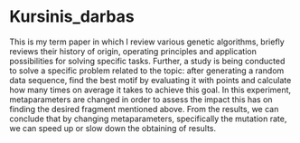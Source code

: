 # Kursinis_darbas
This is my term paper in which I review various genetic algorithms, briefly reviews their history of origin, operating principles and application possibilities for solving specific tasks. Further, a study is being conducted to solve a specific problem related to the topic: after generating a random data sequence, find the best motif by evaluating it with points and calculate how many times on average it takes to achieve this goal. In this experiment, metaparameters are changed in order to assess the impact this has on finding the desired fragment mentioned above. From the results, we can conclude that by changing metaparameters, specifically the mutation rate, we can speed up or slow down the obtaining of results.
